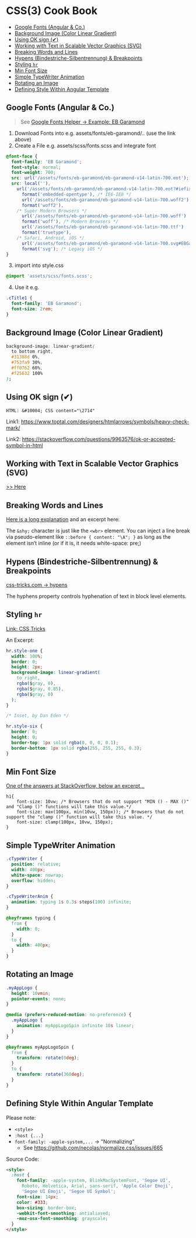 # CSS(3) Cook Book

<!-- @import "[TOC]" {cmd="toc" depthFrom=2 depthTo=6 orderedList=false} -->

<!-- code_chunk_output -->

- [Google Fonts (Angular & Co.)](#google-fonts-angular-co)
- [Background Image (Color Linear Gradient)](#background-image-color-linear-gradient)
- [Using OK sign (&#10004;)](#using-ok-sign-10004)
- [Working with Text in Scalable Vector Graphics (SVG)](#working-with-text-in-scalable-vector-graphics-svg)
- [Breaking Words and Lines](#breaking-words-and-lines)
- [Hypens (Bindestriche-Silbentrennung) & Breakpoints](#hypens-bindestriche-silbentrennung-breakpoints)
- [Styling `hr`](#styling-hr)
- [Min Font Size](#min-font-size)
- [Simple TypeWriter Animation](#simple-typewriter-animation)
- [Rotating an Image](#rotating-an-image)
- [Defining Style Within Angular Template](#defining-style-within-angular-template)

<!-- /code_chunk_output -->

## Google Fonts (Angular & Co.)

> See [Google Fonts Helper -> Example: EB Garamond](https://google-webfonts-helper.herokuapp.com/fonts/eb-garamond?subsets=latin)

1. Download Fonts into e.g. assets/fonts/eb-garamond/.. (use the link above)
2. Create a File e.g. assets/scss/fonts.scss and integrate font

```scss
@font-face {
  font-family: 'EB Garamond';
  font-style: normal;
  font-weight: 700;
  src: url('/assets/fonts/eb-garamond/eb-garamond-v14-latin-700.eot'); /* IE9 Compat Modes */
  src: local(''),
    url('/assets/fonts/eb-garamond/eb-garamond-v14-latin-700.eot?#iefix')
      format('embedded-opentype'), /* IE6-IE8 */
      url('/assets/fonts/eb-garamond/eb-garamond-v14-latin-700.woff2')
      format('woff2'),
    /* Super Modern Browsers */
      url('/assets/fonts/eb-garamond/eb-garamond-v14-latin-700.woff')
      format('woff'), /* Modern Browsers */
      url('/assets/fonts/eb-garamond/eb-garamond-v14-latin-700.ttf')
      format('truetype'),
    /* Safari, Android, iOS */
      url('/assets/fonts/eb-garamond/eb-garamond-v14-latin-700.svg#EBGaramond')
      format('svg'); /* Legacy iOS */
}
```

3. import into style.css

```scss
@import 'assets/scss/fonts.scss';
```

4. Use it e.g.

```scss
.cTitle1 {
  font-family: 'EB Garamond';
  font-size: 2rem;
}
```

## Background Image (Color Linear Gradient)

```css
background-image: linear-gradient(
  to bottom right,
  #31388d 0%,
  #753fa9 30%,
  #ff0762 60%,
  #f25632 100%
);
```

## Using OK sign (&#10004;)

`HTML: &#10004; CSS content="\2714"`

Link1: https://www.toptal.com/designers/htmlarrows/symbols/heavy-check-mark/

Link2: https://stackoverflow.com/questions/9963576/ok-or-accepted-symbol-in-html

## Working with Text in Scalable Vector Graphics (SVG)

[>> Here](https://www.hongkiat.com/blog/scalable-vector-graphics-text/)

## Breaking Words and Lines

[Here is a long explanation](https://css-tricks.com/where-lines-break-is-complicated-heres-all-the-related-css-and-html/) and an excerpt here:

The `&shy;` character is just like the `<wbr>` element. You can inject a line break via pseudo-element like `::before { content: "\A"; }` as long as the element isn’t inline (or if it is, it needs white-space: pre;)

## Hypens (Bindestriche-Silbentrennung) & Breakpoints

[css-tricks.com &rarr; hypens](https://css-tricks.com/almanac/properties/h/hyphenate/)

The hyphens property controls hyphenation of text in block level elements.

## Styling `hr`

[Link: CSS Tricks](https://css-tricks.com/examples/hrs/)

An Excerpt:

```css
hr.style-one {
  width: 100%;
  border: 0;
  height: 2px;
  background-image: linear-gradient(
    to right,
    rgba($gray, 0),
    rgba($gray, 0.85),
    rgba($gray, 0)
  );
}

/* Inset, by Dan Eden */

hr.style-six {
  border: 0;
  height: 0;
  border-top: 1px solid rgba(0, 0, 0, 0.1);
  border-bottom: 1px solid rgba(255, 255, 255, 0.3);
}
```

## Min Font Size

[One of the answers at StackOverflow, below an excerpt,..](https://stackoverflow.com/a/61892360/3025289)

```
h1{
    font-size: 10vw; /* Browsers that do not support "MIN () - MAX ()" and "Clamp ()" functions will take this value.*/
    font-size: max(100px, min(10vw, 150px)); /* Browsers that do not support the "clamp ()" function will take this value. */
    font-size: clamp(100px, 10vw, 150px);
}
```

## Simple TypeWriter Animation

```css
.cTypeWriter {
  position: relative;
  width: 400px;
  white-space: nowrap;
  overflow: hidden;
}

.cTypeWriterAnim {
  animation: typing 1s 0.3s steps(100) infinite;
}

@keyframes typing {
  from {
    width: 0;
  }
  to {
    width: 400px;
  }
}
```

## Rotating an Image

```css
.myAppLogo {
  height: 10vmin;
  pointer-events: none;
}

@media (prefers-reduced-motion: no-preference) {
  .myAppLogo {
    animation: myAppLogoSpin infinite 10s linear;
  }
}

@keyframes myAppLogoSpin {
  from {
    transform: rotate(0deg);
  }
  to {
    transform: rotate(360deg);
  }
}
```

## Defining Style Within Angular Template

Please note:

- `<style>`
- `:host {...}`
- `font-family: -apple-system,...` &rarr; "Normalizing"
  - See <https://github.com/necolas/normalize.css/issues/665>

Source Code:

```html
<style>
  :host {
    font-family: -apple-system, BlinkMacSystemFont, 'Segoe UI',
      Roboto, Helvetica, Arial, sans-serif, 'Apple Color Emoji',
      'Segoe UI Emoji', 'Segoe UI Symbol';
    font-size: 14px;
    color: #333;
    box-sizing: border-box;
    -webkit-font-smoothing: antialiased;
    -moz-osx-font-smoothing: grayscale;
  }
</style>
```
